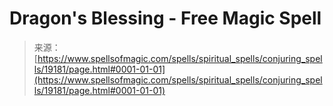 <!--yml
category: 未分类
date: 2024-06-12 19:00:57
-->

# Dragon's Blessing - Free Magic Spell

> 来源：[https://www.spellsofmagic.com/spells/spiritual_spells/conjuring_spells/19181/page.html#0001-01-01](https://www.spellsofmagic.com/spells/spiritual_spells/conjuring_spells/19181/page.html#0001-01-01)